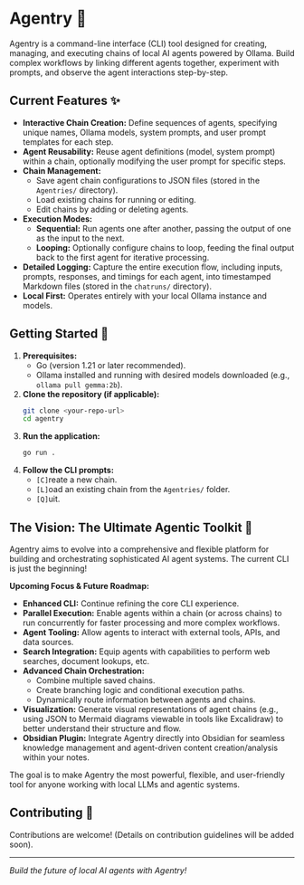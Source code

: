 # Agentry 🤖

Agentry is a command-line interface (CLI) tool designed for creating, managing, and executing chains of local AI agents powered by Ollama. Build complex workflows by linking different agents together, experiment with prompts, and observe the agent interactions step-by-step.

## Current Features ✨

*   **Interactive Chain Creation:** Define sequences of agents, specifying unique names, Ollama models, system prompts, and user prompt templates for each step.
*   **Agent Reusability:** Reuse agent definitions (model, system prompt) within a chain, optionally modifying the user prompt for specific steps.
*   **Chain Management:**
    *   Save agent chain configurations to JSON files (stored in the `Agentries/` directory).
    *   Load existing chains for running or editing.
    *   Edit chains by adding or deleting agents.
*   **Execution Modes:**
    *   **Sequential:** Run agents one after another, passing the output of one as the input to the next.
    *   **Looping:** Optionally configure chains to loop, feeding the final output back to the first agent for iterative processing.
*   **Detailed Logging:** Capture the entire execution flow, including inputs, prompts, responses, and timings for each agent, into timestamped Markdown files (stored in the `chatruns/` directory).
*   **Local First:** Operates entirely with your local Ollama instance and models.

## Getting Started 🚀

1.  **Prerequisites:**
    *   Go (version 1.21 or later recommended).
    *   Ollama installed and running with desired models downloaded (e.g., `ollama pull gemma:2b`).
2.  **Clone the repository (if applicable):**
    ```bash
    git clone <your-repo-url>
    cd agentry
    ```
3.  **Run the application:**
    ```bash
    go run .
    ```
4.  **Follow the CLI prompts:**
    *   `[C]`reate a new chain.
    *   `[L]`oad an existing chain from the `Agentries/` folder.
    *   `[Q]`uit.

## The Vision: The Ultimate Agentic Toolkit 🌌

Agentry aims to evolve into a comprehensive and flexible platform for building and orchestrating sophisticated AI agent systems. The current CLI is just the beginning!

**Upcoming Focus & Future Roadmap:**

*   **Enhanced CLI:** Continue refining the core CLI experience.
*   **Parallel Execution:** Enable agents within a chain (or across chains) to run concurrently for faster processing and more complex workflows.
*   **Agent Tooling:** Allow agents to interact with external tools, APIs, and data sources.
*   **Search Integration:** Equip agents with capabilities to perform web searches, document lookups, etc.
*   **Advanced Chain Orchestration:**
    *   Combine multiple saved chains.
    *   Create branching logic and conditional execution paths.
    *   Dynamically route information between agents and chains.
*   **Visualization:** Generate visual representations of agent chains (e.g., using JSON to Mermaid diagrams viewable in tools like Excalidraw) to better understand their structure and flow.
*   **Obsidian Plugin:** Integrate Agentry directly into Obsidian for seamless knowledge management and agent-driven content creation/analysis within your notes.

The goal is to make Agentry the most powerful, flexible, and user-friendly tool for anyone working with local LLMs and agentic systems.

## Contributing 🤝

Contributions are welcome! (Details on contribution guidelines will be added soon).

---

*Build the future of local AI agents with Agentry!* 